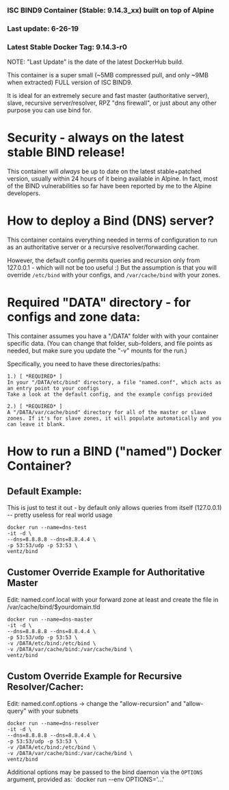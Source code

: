 ### ISC BIND9 Container (Stable: 9.14.3_xx) built on top of Alpine
### Last update: 6-26-19
### Latest Stable Docker Tag: 9.14.3-r0

NOTE: "Last Update" is the date of the latest DockerHub build.

This container is a super small (~5MB compressed pull, and only ~9MB
when extracted) FULL version of ISC BIND9.

It is ideal for an extremely secure and fast master (authoritative server),
slave, recursive server/resolver, RPZ "dns firewall", or just
about any other purpose you can use bind for.

# Security - always on the latest stable BIND release!
This container will _always_ be up to date on the latest
stable+patched version, usually within 24 hours of it being available
in Alpine. In fact, most of the BIND vulnerabilities so far have been
reported by me to the Alpine developers.

# How to deploy a Bind (DNS) server?
This container contains everything needed in terms of configuration to
run as an authoritative server or a recursive resolver/forwarding cacher.

However, the default config permits queries and recursion only from 127.0.0.1 - which will not be too useful :)
But the assumption is that you will override ```/etc/bind``` with your configs, and ```/var/cache/bind``` with your zones.

# Required "DATA" directory - for configs and zone data:
This container assumes you have a "/DATA" folder with with your container specific data.
(You can change that folder, sub-folders, and file points as needed, but make sure you update the "-v" mounts for the run.)

Specifically, you need to have these directories/paths:
```
1.) [ *REQUIRED* ]
In your "/DATA/etc/bind" directory, a file "named.conf", which acts as an entry point to your configs
Take a look at the default config, and the example configs provided

2.) [ *REQUIRED* ]
A "/DATA/var/cache/bind" directory for all of the master or slave zones. If it's for slave zones, it will populate automatically and you can leave it blank.
```


# How to run a BIND ("named") Docker Container?

## Default Example:
This is just to test it out - by default only allows queries from
itself (127.0.0.1) -- pretty useless for real world usage
```
docker run --name=dns-test
-it -d \
--dns=8.8.8.8 --dns=8.8.4.4 \
-p 53:53/udp -p 53:53 \
ventz/bind
```

## Customer Override Example for Authoritative Master
Edit: named.conf.local with your forward zone at least
and create the file in /var/cache/bind/$yourdomain.tld
```
docker run --name=dns-master
-it -d \
--dns=8.8.8.8 --dns=8.8.4.4 \
-p 53:53/udp -p 53:53 \
-v /DATA/etc/bind:/etc/bind \
-v /DATA/var/cache/bind:/var/cache/bind \
ventz/bind
```

## Custom Override Example for Recursive Resolver/Cacher:
Edit: named.conf.options -> change the "allow-recursion" and  "allow-query" with your subnets
```
docker run --name=dns-resolver
-it -d \
--dns=8.8.8.8 --dns=8.8.4.4 \
-p 53:53/udp -p 53:53 \
-v /DATA/etc/bind:/etc/bind \
-v /DATA/var/cache/bind:/var/cache/bind \
ventz/bind
```

Additional options may be passed to the bind daemon via the `OPTIONS` argument, provided as:
`docker run --env OPTIONS='...'
